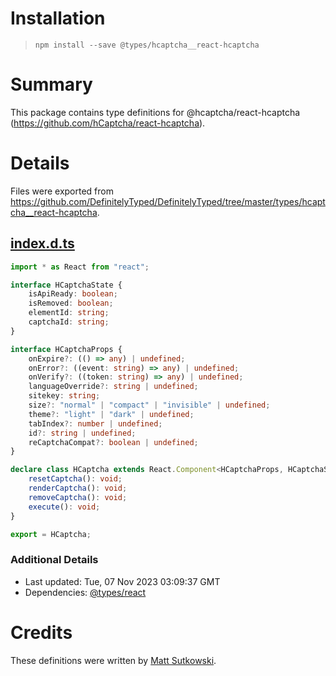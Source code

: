 # Installation
> `npm install --save @types/hcaptcha__react-hcaptcha`

# Summary
This package contains type definitions for @hcaptcha/react-hcaptcha (https://github.com/hCaptcha/react-hcaptcha).

# Details
Files were exported from https://github.com/DefinitelyTyped/DefinitelyTyped/tree/master/types/hcaptcha__react-hcaptcha.
## [index.d.ts](https://github.com/DefinitelyTyped/DefinitelyTyped/tree/master/types/hcaptcha__react-hcaptcha/index.d.ts)
````ts
import * as React from "react";

interface HCaptchaState {
    isApiReady: boolean;
    isRemoved: boolean;
    elementId: string;
    captchaId: string;
}

interface HCaptchaProps {
    onExpire?: (() => any) | undefined;
    onError?: ((event: string) => any) | undefined;
    onVerify?: ((token: string) => any) | undefined;
    languageOverride?: string | undefined;
    sitekey: string;
    size?: "normal" | "compact" | "invisible" | undefined;
    theme?: "light" | "dark" | undefined;
    tabIndex?: number | undefined;
    id?: string | undefined;
    reCaptchaCompat?: boolean | undefined;
}

declare class HCaptcha extends React.Component<HCaptchaProps, HCaptchaState> {
    resetCaptcha(): void;
    renderCaptcha(): void;
    removeCaptcha(): void;
    execute(): void;
}

export = HCaptcha;

````

### Additional Details
 * Last updated: Tue, 07 Nov 2023 03:09:37 GMT
 * Dependencies: [@types/react](https://npmjs.com/package/@types/react)

# Credits
These definitions were written by [Matt Sutkowski](https://github.com/msutkowski).
